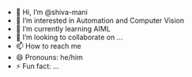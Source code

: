 - 👋 Hi, I’m @shiva-mani
- 👀 I’m interested in Automation and Computer Vision
- 🌱 I’m currently learning AIML
- 💞️ I’m looking to collaborate on ...
- 📫 How to reach me 
- 😄 Pronouns: he/him
- ⚡ Fun fact: ...

<!---
shiva-manu/shiva-manu is a ✨ special ✨ repository because its `README.md` (this file) appears on your GitHub profile.
You can click the Preview link to take a look at your changes.
--->
